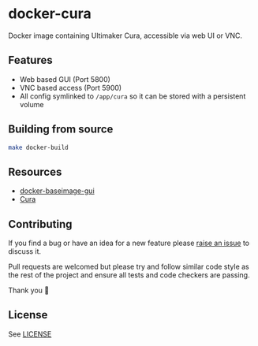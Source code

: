 # docker-cura

Docker image containing Ultimaker Cura, accessible via web UI or VNC.

## Features

* Web based GUI (Port 5800)
* VNC based access (Port 5900)
* All config symlinked to `/app/cura` so it can be stored with a persistent volume

## Building from source

```sh
make docker-build
```

## Resources

* [docker-baseimage-gui](https://github.com/jlesage/docker-baseimage-gui)
* [Cura](https://github.com/Ultimaker/Cura)

## Contributing

If you find a bug or have an idea for a new feature please [raise an issue](issues/new) to discuss it.

Pull requests are welcomed but please try and follow similar code style as the rest of the project and ensure all tests and code checkers are passing.

Thank you 💛

## License

See [LICENSE](LICENSE)
